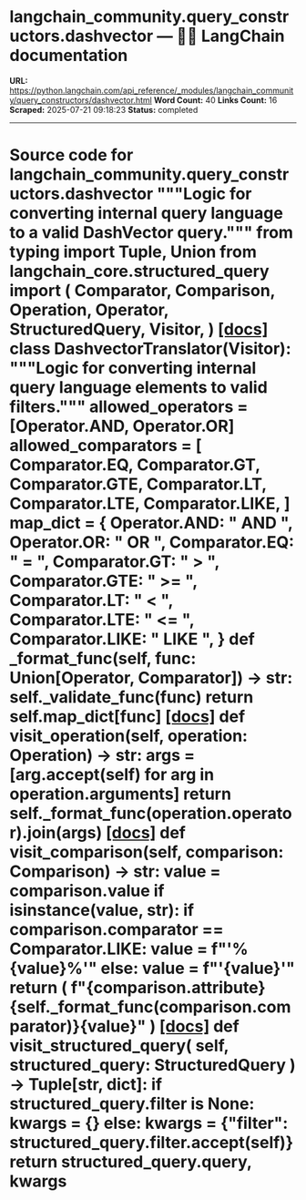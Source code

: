 # langchain_community.query_constructors.dashvector — 🦜🔗 LangChain  documentation

**URL:** https://python.langchain.com/api_reference/_modules/langchain_community/query_constructors/dashvector.html
**Word Count:** 40
**Links Count:** 16
**Scraped:** 2025-07-21 09:18:23
**Status:** completed

---

# Source code for langchain\_community.query\_constructors.dashvector               """Logic for converting internal query language to a valid DashVector query."""          from typing import Tuple, Union          from langchain_core.structured_query import (         Comparator,         Comparison,         Operation,         Operator,         StructuredQuery,         Visitor,     )                              [[docs]](https://python.langchain.com/api_reference/community/query_constructors/langchain_community.query_constructors.dashvector.DashvectorTranslator.html#langchain_community.query_constructors.dashvector.DashvectorTranslator)     class DashvectorTranslator(Visitor):         """Logic for converting internal query language elements to valid filters."""              allowed_operators = [Operator.AND, Operator.OR]         allowed_comparators = [             Comparator.EQ,             Comparator.GT,             Comparator.GTE,             Comparator.LT,             Comparator.LTE,             Comparator.LIKE,         ]              map_dict = {             Operator.AND: " AND ",             Operator.OR: " OR ",             Comparator.EQ: " = ",             Comparator.GT: " > ",             Comparator.GTE: " >= ",             Comparator.LT: " < ",             Comparator.LTE: " <= ",             Comparator.LIKE: " LIKE ",         }              def _format_func(self, func: Union[Operator, Comparator]) -> str:             self._validate_func(func)             return self.map_dict[func]                         [[docs]](https://python.langchain.com/api_reference/community/query_constructors/langchain_community.query_constructors.dashvector.DashvectorTranslator.html#langchain_community.query_constructors.dashvector.DashvectorTranslator.visit_operation)         def visit_operation(self, operation: Operation) -> str:             args = [arg.accept(self) for arg in operation.arguments]             return self._format_func(operation.operator).join(args)                                        [[docs]](https://python.langchain.com/api_reference/community/query_constructors/langchain_community.query_constructors.dashvector.DashvectorTranslator.html#langchain_community.query_constructors.dashvector.DashvectorTranslator.visit_comparison)         def visit_comparison(self, comparison: Comparison) -> str:             value = comparison.value             if isinstance(value, str):                 if comparison.comparator == Comparator.LIKE:                     value = f"'%{value}%'"                 else:                     value = f"'{value}'"             return (                 f"{comparison.attribute}{self._format_func(comparison.comparator)}{value}"             )                                        [[docs]](https://python.langchain.com/api_reference/community/query_constructors/langchain_community.query_constructors.dashvector.DashvectorTranslator.html#langchain_community.query_constructors.dashvector.DashvectorTranslator.visit_structured_query)         def visit_structured_query(             self, structured_query: StructuredQuery         ) -> Tuple[str, dict]:             if structured_query.filter is None:                 kwargs = {}             else:                 kwargs = {"filter": structured_query.filter.accept(self)}             return structured_query.query, kwargs